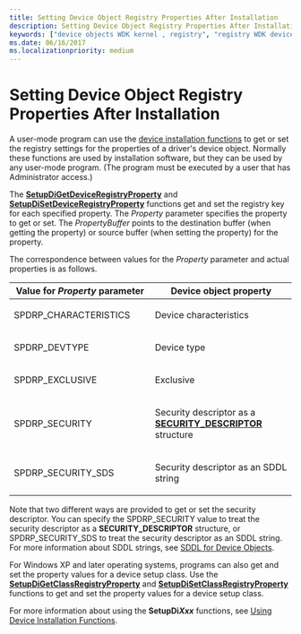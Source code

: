 ```yaml
---
title: Setting Device Object Registry Properties After Installation
description: Setting Device Object Registry Properties After Installation
keywords: ["device objects WDK kernel , registry", "registry WDK device objects"]
ms.date: 06/16/2017
ms.localizationpriority: medium
---
```


# Setting Device Object Registry Properties After Installation





A user-mode program can use the [device installation functions](/previous-versions/ff541299(v=vs.85)) to get or set the registry settings for the properties of a driver's device object. Normally these functions are used by installation software, but they can be used by any user-mode program. (The program must be executed by a user that has Administrator access.)

The [**SetupDiGetDeviceRegistryProperty**](/windows/win32/api/setupapi/nf-setupapi-setupdigetdeviceregistrypropertya) and [**SetupDiSetDeviceRegistryProperty**](/windows/win32/api/setupapi/nf-setupapi-setupdisetdeviceregistrypropertya) functions get and set the registry key for each specified property. The *Property* parameter specifies the property to get or set. The *PropertyBuffer* points to the destination buffer (when getting the property) or source buffer (when setting the property) for the property.

The correspondence between values for the *Property* parameter and actual properties is as follows.

<table>
<colgroup>
<col width="50%" />
<col width="50%" />
</colgroup>
<thead>
<tr class="header">
<th>Value for <em>Property</em> parameter</th>
<th>Device object property</th>
</tr>
</thead>
<tbody>
<tr class="odd">
<td><p>SPDRP_CHARACTERISTICS</p></td>
<td><p>Device characteristics</p></td>
</tr>
<tr class="even">
<td><p>SPDRP_DEVTYPE</p></td>
<td><p>Device type</p></td>
</tr>
<tr class="odd">
<td><p>SPDRP_EXCLUSIVE</p></td>
<td><p>Exclusive</p></td>
</tr>
<tr class="even">
<td><p>SPDRP_SECURITY</p></td>
<td><p>Security descriptor as a <a href="/windows-hardware/drivers/ddi/ntifs/ns-ntifs-_security_descriptor" data-raw-source="[&lt;strong&gt;SECURITY_DESCRIPTOR&lt;/strong&gt;](/windows-hardware/drivers/ddi/ntifs/ns-ntifs-_security_descriptor)"><strong>SECURITY_DESCRIPTOR</strong></a> structure</p></td>
</tr>
<tr class="odd">
<td><p>SPDRP_SECURITY_SDS</p></td>
<td><p>Security descriptor as an SDDL string</p></td>
</tr>
</tbody>
</table>

 

Note that two different ways are provided to get or set the security descriptor. You can specify the SPDRP\_SECURITY value to treat the security descriptor as a **SECURITY\_DESCRIPTOR** structure, or SPDRP\_SECURITY\_SDS to treat the security descriptor as an SDDL string. For more information about SDDL strings, see [SDDL for Device Objects](sddl-for-device-objects.md).

For Windows XP and later operating systems, programs can also get and set the property values for a device setup class. Use the [**SetupDiGetClassRegistryProperty**](/windows/win32/api/setupapi/nf-setupapi-setupdigetclassregistrypropertya) and [**SetupDiSetClassRegistryProperty**](/windows/win32/api/setupapi/nf-setupapi-setupdisetclassregistrypropertya) functions to get and set the property values for a device setup class.

For more information about using the **SetupDi*Xxx*** functions, see [Using Device Installation Functions](../install/using-device-installation-functions.md).

